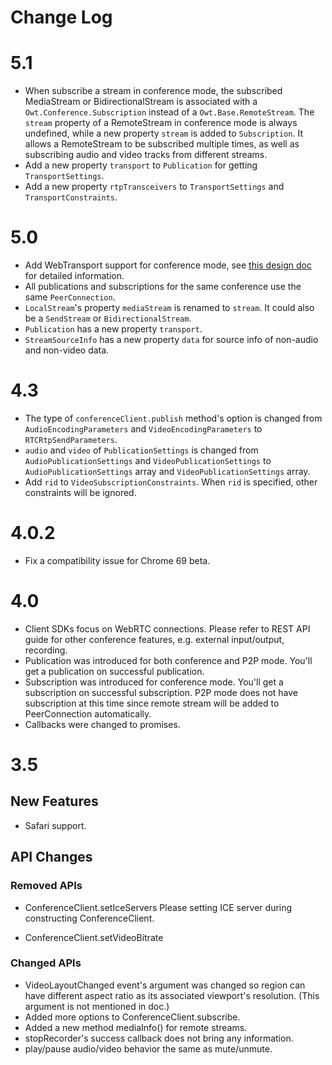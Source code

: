 Change Log
==========
# 5.1
* When subscribe a stream in conference mode, the subscribed MediaStream or BidirectionalStream is associated with a `Owt.Conference.Subscription` instead of a `Owt.Base.RemoteStream`. The `stream` property of a RemoteStream in conference mode is always undefined, while a new property `stream` is added to `Subscription`. It allows a RemoteStream to be subscribed multiple times, as well as subscribing audio and video tracks from different streams.
* Add a new property `transport` to `Publication` for getting `TransportSettings`.
* Add a new property `rtpTransceivers` to `TransportSettings` and `TransportConstraints`.
# 5.0
* Add WebTransport support for conference mode, see [this design doc](../../design/webtransport.md) for detailed information.
* All publications and subscriptions for the same conference use the same `PeerConnection`.
* `LocalStream`'s property `mediaStream` is renamed to `stream`. It could also be a `SendStream` or `BidirectionalStream`.
* `Publication` has a new property `transport`.
* `StreamSourceInfo` has a new property `data` for source info of non-audio and non-video data.

# 4.3
* The type of `conferenceClient.publish` method's option is changed from `AudioEncodingParameters` and `VideoEncodingParameters` to `RTCRtpSendParameters`.
* `audio` and `video` of `PublicationSettings` is changed from `AudioPublicationSettings` and `VideoPublicationSettings` to `AudioPublicationSettings` array and `VideoPublicationSettings` array.
* Add `rid` to `VideoSubscriptionConstraints`. When `rid` is specified, other constraints will be ignored.

# 4.0.2
* Fix a compatibility issue for Chrome 69 beta.

# 4.0
* Client SDKs focus on WebRTC connections. Please refer to REST API guide for other conference features, e.g. external input/output, recording.
* Publication was introduced for both conference and P2P mode. You'll get a publication on successful publication.
* Subscription was introduced for conference mode. You'll get a subscription on successful subscription. P2P mode does not have subscription at this time since remote stream will be added to PeerConnection automatically.
* Callbacks were changed to promises.

# 3.5
## New Features
* Safari support.

## API Changes
### Removed APIs
* ConferenceClient.setIceServers
  Please setting ICE server during constructing ConferenceClient.

* ConferenceClient.setVideoBitrate

### Changed APIs
* VideoLayoutChanged event's argument was changed so region can have different aspect ratio as its associated viewport's resolution. (This argument is not mentioned in doc.)
* Added more options to ConferenceClient.subscribe.
* Added a new method mediaInfo() for remote streams.
* stopRecorder's success callback does not bring any information.
* play/pause audio/video behavior the same as mute/unmute.
